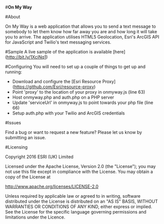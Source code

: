 #**On My Way**

#About

On My Way is a web application that allows you to send a text message to somebody to let them know how far away you are and how long it will take you to arrive. The application utilises HTML5 Geolocation, Esri's ArcGIS API for JavaScript and Twilio's text messaging services. 

#Sample
A live sample of the application is available [here] (http://bit.ly/1XciNq1)

#Configuring
You will need to set up a couple of things to get up and running:
- Download and configure the [Esri Resource Proxy] (https://github.com/Esri/resource-proxy)
- Point 'proxy' to the location of your proxy in onmyway.js (line 63)
- Host onmyway.php and auth.php on a PHP server
- Update 'serviceUrl' in onmyway.js to point towards your php file (line 66)
- Setup auth.php with your Twilio and ArcGIS credentials 

#Issues

Find a bug or want to request a new feature? Please let us know by submitting an issue.

#Licensing

Copyright 2016 ESRI (UK) Limited

Licensed under the Apache License, Version 2.0 (the "License"); you may not use this file except in compliance with the License. You may obtain a copy of the License at

http://www.apache.org/licenses/LICENSE-2.0

Unless required by applicable law or agreed to in writing, software distributed under the License is distributed on an "AS IS" BASIS, WITHOUT WARRANTIES OR CONDITIONS OF ANY KIND, either express or implied. See the License for the specific language governing permissions and limitations under the Licence.

